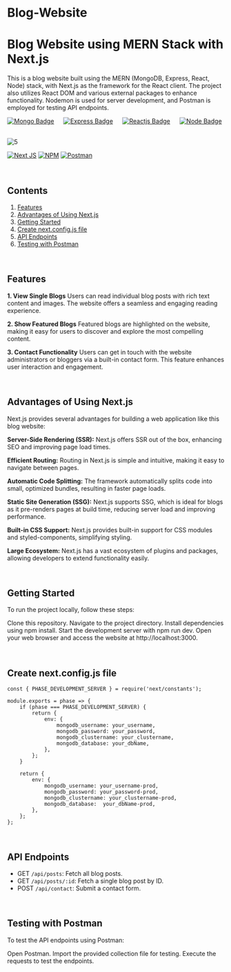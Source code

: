 # Blog-Website

# Blog Website using MERN Stack with Next.js
This is a blog website built using the MERN (MongoDB, Express, React, Node) stack, with Next.js as the framework for the React client. The project also utilizes React DOM and various external packages to enhance functionality. Nodemon is used for server development, and Postman is employed for testing API endpoints.

[![Mongo Badge](http://img.shields.io/badge/Database%20-MongoDB-darkgreen?style=for-the-badge&logo=mongodb)](https://www.mongodb.com/)
&emsp;
[![Express Badge](http://img.shields.io/badge/Server%20-Express-black?style=for-the-badge&logo=express)](https://expressjs.com/)
&emsp;
[![Reactjs Badge](http://img.shields.io/badge/Client%20-React-blue?style=for-the-badge&logo=react)](https://reactjs.org/)
&emsp;
[![Node Badge](http://img.shields.io/badge/Backend%20-Node-green?style=for-the-badge&logo=node.js)](https://nodejs.org/en/)
&emsp;


![5](https://github.com/umangutkarsh/blog-website/assets/95426993/2ea84ff6-1902-4a4f-a2b8-6e61aff471ab)
<br/>

[![Next JS](https://img.shields.io/badge/Next-black?style=for-the-badge&logo=next.js&logoColor=white)](https://nextjs.org/)
[![NPM](https://img.shields.io/badge/NPM-%23CB3837.svg?style=for-the-badge&logo=npm&logoColor=white)](https://www.npmjs.com/)
[![Postman](https://img.shields.io/badge/Postman-FF6C37?style=for-the-badge&logo=postman&logoColor=white)](https://www.postman.com/)



<br />

## Contents
1. [Features](https://github.com/umangutkarsh/blog-website/tree/main#features)
2. [Advantages of Using Next.js](https://github.com/umangutkarsh/blog-website/tree/main#advantages-of-using-nextjs)
3. [Getting Started](https://github.com/umangutkarsh/blog-website/tree/main#getting-started)
4. [Create next.config.js file](https://github.com/umangutkarsh/blog-website/tree/main#create-nextconfigjs-file)
5. [API Endpoints](https://github.com/umangutkarsh/blog-website/tree/main#getting-started)
6. [Testing with Postman](https://github.com/umangutkarsh/blog-website/tree/main#testing-with-postman)

<br />

## Features
**1. View Single Blogs**
Users can read individual blog posts with rich text content and images. The website offers a seamless and engaging reading experience.

**2. Show Featured Blogs**
Featured blogs are highlighted on the website, making it easy for users to discover and explore the most compelling content.

**3. Contact Functionality**
Users can get in touch with the website administrators or bloggers via a built-in contact form. This feature enhances user interaction and engagement.

<br />

## Advantages of Using Next.js
Next.js provides several advantages for building a web application like this blog website:

**Server-Side Rendering (SSR):** Next.js offers SSR out of the box, enhancing SEO and improving page load times.

**Efficient Routing:** Routing in Next.js is simple and intuitive, making it easy to navigate between pages.

**Automatic Code Splitting:** The framework automatically splits code into small, optimized bundles, resulting in faster page loads.

**Static Site Generation (SSG):** Next.js supports SSG, which is ideal for blogs as it pre-renders pages at build time, reducing server load and improving performance.

**Built-in CSS Support:** Next.js provides built-in support for CSS modules and styled-components, simplifying styling.

**Large Ecosystem:** Next.js has a vast ecosystem of plugins and packages, allowing developers to extend functionality easily.


<br />


## Getting Started
To run the project locally, follow these steps:

Clone this repository.
Navigate to the project directory.
Install dependencies using npm install.
Start the development server with npm run dev.
Open your web browser and access the website at http://localhost:3000.

<br />

## Create next.config.js file
```
const { PHASE_DEVELOPMENT_SERVER } = require('next/constants');

module.exports = phase => {
	if (phase === PHASE_DEVELOPMENT_SERVER) {
		return {
			env: {
				mongodb_username: your_username,
				mongodb_password: your_password,
				mongodb_clustername: your_clustername,
				mongodb_database: your_dbName,
			},
		};
	}

	return {
		env: {
			mongodb_username: your_username-prod,
			mongodb_password: your_password-prod,
			mongodb_clustername: your_clustername-prod,
			mongodb_database:  your_dbName-prod,
		},
	};
};

```


<br />


## API Endpoints
* GET `/api/posts`: Fetch all blog posts.
* GET `/api/posts/:id`: Fetch a single blog post by ID.
* POST `/api/contact`: Submit a contact form.

<br />

## Testing with Postman
To test the API endpoints using Postman:

Open Postman.
Import the provided collection file for testing.
Execute the requests to test the endpoints.
